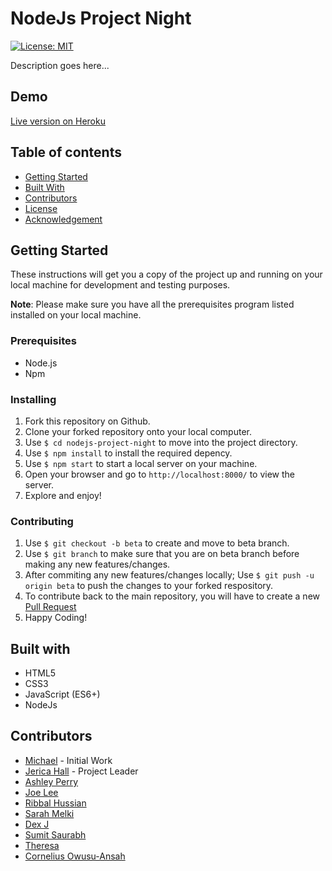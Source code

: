 # NodeJs Project Night

[![License: MIT](https://img.shields.io/badge/License-MIT-important.svg)](https://opensource.org/licenses/MIT)

Description goes here...

## Demo

[Live version on Heroku]()

## Table of contents

- [Getting Started](https://github.com/MichaelPachec0/nodejs-project-night#getting-started)
- [Built With](https://github.com/MichaelPachec0/nodejs-project-night#built-with)
- [Contributors](https://github.com/MichaelPachec0/nodejs-project-night#contributors)
- [License](https://github.com/MichaelPachec0/nodejs-project-night#license)
- [Acknowledgement](https://github.com/MichaelPachec0/nodejs-project-night#acknowledgement)

## Getting Started

These instructions will get you a copy of the project up and running on your local machine for development and testing purposes.

**Note**: Please make sure you have all the prerequisites program listed installed on your local machine.

### Prerequisites

- Node.js
- Npm

### Installing

1. Fork this repository on Github.
1. Clone your forked repository onto your local computer.
1. Use `$ cd nodejs-project-night` to move into the project directory.
1. Use `$ npm install` to install the required depency.
1. Use `$ npm start` to start a local server on your machine.
1. Open your browser and go to `http://localhost:8000/` to view the server.
1. Explore and enjoy!

### Contributing

1. Use `$ git checkout -b beta` to create and move to beta branch.
1. Use `$ git branch` to make sure that you are on beta branch before making any new features/changes.
1. After commiting any new features/changes locally; Use `$ git push -u origin beta` to push the changes to your forked respository.
1. To contribute back to the main repository, you will have to create a new [Pull Request](https://docs.github.com/en/pull-requests/collaborating-with-pull-requests/proposing-changes-to-your-work-with-pull-requests/creating-a-pull-request)
1. Happy Coding!

## Built with

- HTML5
- CSS3
- JavaScript (ES6+)
- NodeJs

## Contributors

- [Michael](https://github.com/MichaelPachec0) - Initial Work
- [Jerica Hall](https://github.com/jericashall) - Project Leader
- [Ashley Perry](https://github.com/istarlet)
- [Joe Lee](https://github.com/JoeDravarol)
- [Ribbal Hussian](https://github.com/r-Dev03)
- [Sarah Melki](https://github.com/SarahMelki)
- [Dex J](https://github.com/Dex-theDev)
- [Sumit Saurabh](https://github.com/sumitsaurabh927)
- [Theresa](https://github.com/tmills0203)
- [Cornelius Owusu-Ansah](http://github.com/thecornisians/)
